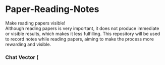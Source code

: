 # Paper-Reading-Notes
Make reading papers visible!  
Although reading papers is very important, it does not produce immediate or visible results, which makes it less fulfilling. This repository will be used to record notes while reading papers, aiming to make the process more rewarding and visible.


### Chat Vector (
<!--stackedit_data:
eyJoaXN0b3J5IjpbODE3NzQ0NTc2LDE0Njg4NjU5NzBdfQ==
-->